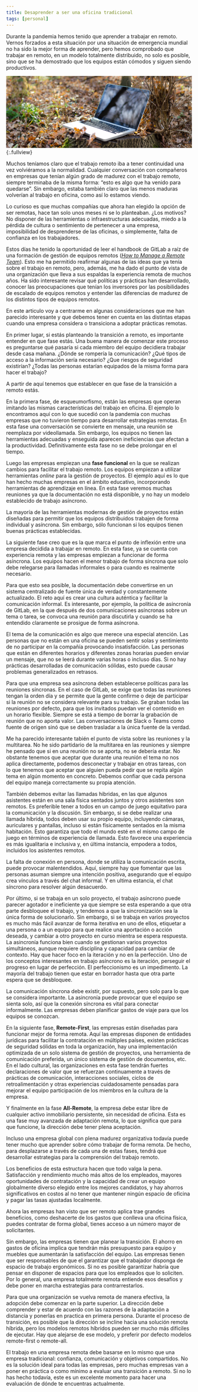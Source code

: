 ```yaml
---
title: Desaprender a ser una oficina tradicional
tags: [personal]
---
```

Durante la pandemia hemos tenido que aprender a trabajar en remoto. Vernos forzados a esta situación por una situación de emergencia mundial no ha sido la mejor forma de aprender, pero hemos comprobado que trabajar en remoto, en un modelo totalmente distribuido, no solo es posible, sino que se ha demostrado que los equipos están cómodos y siguen siendo productivos.

![seedlings](/img/work-from-home.jpg){:.fullview}

Muchos teníamos claro que el trabajo remoto iba a tener continuidad una vez volviéramos a la normalidad. Cualquier conversación con compañeros en empresas que tenían algún grado de madurez con el trabajo remoto, siempre terminaba de la misma forma: “esto es algo que ha venido para quedarse”. Sin embargo, estaba también claro que las menos maduras volverían al trabajo en oficina, como así lo estamos viendo.

Lo curioso es que muchas compañías que ahora han elegido la opción de ser remotas, hace tan solo unos meses ni se lo planteaban. ¿Los motivos? No disponer de las herramientas o infraestructuras adecuadas, miedo a la pérdida de cultura o sentimiento de pertenecer a una empresa, imposibilidad de desprenderse de las oficinas, o simplemente, falta de confianza en los trabajadores. 

Estos días he tenido la oportunidad de leer el handbook de GitLab a raíz de una formación de gestión de equipos remotos ([_How to Manage a Remote Team_](https://www.coursera.org/learn/remote-team-management/home/welcome)). Esto me ha permitido reafirmar algunas de las ideas que ya tenía sobre el trabajo en remoto, pero, además, me ha dado el punto de vista de una organización que lleva a sus espaldas la experiencia remota de muchos años. Ha sido interesante revisar qué políticas y prácticas han desarrollado, conocer las preocupaciones que tenían los inversores por las posibilidades de escalado de equipos remotos y entender las diferencias de madurez de los distintos tipos de equipos remotos.

En este articulo voy a centrarme en algunas consideraciones que me han parecido interesante y que debemos tener en cuenta en las distintas etapas cuando una empresa considera o transiciona a adoptar prácticas remotas. 

En primer lugar, si estás planteando la transición a remoto, es importante entender en que fase estás. Una buena manera de comenzar este proceso es preguntarse qué pasaría si cada miembro del equipo decidiera trabajar desde casa mañana. ¿Dónde se rompería la comunicación? ¿Qué tipos de acceso a la información sería necesario? ¿Que riesgos de seguridad existirían? ¿Todas las personas estarían equipados de la misma forma para hacer el trabajo? 

A partir de aquí tenemos que establecer en que fase de la transición a remoto estás.

En la primera fase, de esqueumorfismo, están las empresas que operan imitando las mismas características del trabajo en oficina. El ejemplo lo encontramos aquí con lo que sucedió con la pandemia con muchas empresas que no tuvieron tiempo para desarrollar estrategias remotas. En esta fase una conversación se convierte en mensaje, una reunión se reemplaza por videollamada. Sin embargo, los equipos no tienen las herramientas adecuadas y enseguida aparecen ineficiencias que afectan a la productividad. Definitivamente esta fase no se debe prolongar en el tiempo.

Luego las empresas empiezan una **fase funcional** en la que se realizan cambios para facilitar el trabajo remoto. Los equipos empiezan a utilizar herramientas _online_ para la gestión de proyectos. El ejemplo aquí es lo que han hecho muchas empresas en el ámbito educativo, incorporando herramientas de aprendizaje en línea. En esta fase veremos muchas reuniones ya que la documentación no está disponible, y no hay un modelo establecido de trabajo asíncrono.

La mayoría de las herramientas modernas de gestión de proyectos están diseñadas para permitir que los equipos distribuidos trabajen de forma individual y asíncrona. Sin embargo, sólo funcionan si los equipos tienen buenas prácticas establecidas.

La siguiente fase creo que es la que marca el punto de inflexión entre una empresa decidida a trabajar en remoto. En esta fase, ya se cuenta con experiencia remota y las empresas empiezan a funcionar de forma asíncrona. Los equipos hacen el menor trabajo de forma síncrona que solo debe relegarse para llamadas informales o para cuando es realmente necesario. 

Para que esto sea posible, la documentación debe convertirse en un sistema centralizado de fuente única de verdad y constantemente actualizado. El reto aquí es crear una cultura auténtica y facilitar la comunicación informal. Es interesante, por ejemplo, la política de asíncronía de GitLab, en la que después de dos comunicaciones asíncronas sobre un tema o tarea, se convoca una reunión para discutirla y cuando se ha entendido claramente se prosigue de forma asíncrona. 

El tema de la comunicación es algo que merece una especial atención. Las personas que no están en una oficina se pueden sentir solas y sentimiento de no participar en la compañía provocando insatisfacción. Las personas que están en diferentes horarios y diferentes zonas horarias pueden enviar un mensaje, que no se leerá durante varias horas o incluso días. Si no hay prácticas desarrolladas de comunicación sólidas, esto puede causar problemas generalizados en retrasos.

Para que una empresa sea asíncrona deben establecerse políticas para las reuniones síncronas. En el caso de GitLab, se exige que todas las reuniones tengan la orden día y se permite que la gente confirme o deje de participar si la reunión no se considera relevante para su trabajo. Se graban todas las reuniones por defecto, para que los invitados puedan ver el contenido en un horario flexible. Siempre se está a tiempo de borrar la grabación de reunión que no aporta valor. Las conversaciones de Slack o Teams como fuente de origen sinó que se deben trasladar a la única fuente de la verdad.

Me ha parecido interesante tabién el punto de vista sobre las reuniones y la multitarea. No he sido partidario de la multitarea en las reuniones y siempre he pensado que si en una reunión no se aporta, no se debería estar. No obstante tenemos que aceptar que durante una reunión el tema no nos aplica directamente, podemos desconectar y trabajar en otras tareas, con lo que tenemos que aceptar que alguien pueda pedir que se repita algún tema en algún momento en concreto. Debemos confiar que cada persona del equipo maneja correctamente su propia atención.

También debemos evitar las llamadas hibridas, en las que algunos asistentes están en una sala física sentados juntos y otros asistentes son remotos. Es preferible tener a todos en un campo de juego equitativo para la comunicación y la discusión. Sin embargo, si se debe realizar una llamada híbrida, todos deben usar su propio equipo, incluyendo cámaras, auriculares y pantallas, incluso si están físicamente sentados en la misma habitación. Esto garantiza que todo el mundo esté en el mismo campo de juego en términos de experiencia de llamada. Esto favorece una  experiencia es más igualitaria e inclusiva y, en última instancia, empodera a todos, incluidos los asistentes remotos.

La falta de conexión en persona, donde se utiliza la comunicación escrita, puede provocar malentendidos. Aquí, siempre hay que fomentar que las personas asuman siempre una intención positiva, asegurando que el equipo crea vínculos a través del chat informal. Y en ultima estancia, el chat síncrono para resolver algún desacuerdo.

Por último, si se trabaja en un solo proyecto, el trabajo asíncrono puede parecer agotador e ineficiente ya que siempre se esta esperando a que otra parte desbloquee el trabajo, y tendemos a que la sincronización sea la única forma de solucionarlo. Sin embargo, si se trabaja en varios proyectos es mucho más fácil avanzar de forma iterativa en uno de ellos, etiquetar a una persona o a un equipo para que realice una aportación o acción deseada, y cambiar a otro proyecto en curso mientra se espera respuesta. La asincronía funciona bien cuando se gestionan varios proyectos simultáneos, aunque requiere disciplina y capacidad para cambiar de contexto. Hay que hacer foco en la iteración y no en la perfección. Uno de los conceptos interesantes en trabajo asíncrono es la iteración, perseguir el progreso en lugar de perfección. El perfeccionismo es un impedimento. La mayoría del trabajo tienen que estar en borrador hasta que otra parte espera que se desbloquee.

La comunicación síncrona debe existir, por supuesto, pero solo para lo que se considera importante. La asincronía puede provocar que el equipo se sienta solo, así que la conexión síncrona es vital para conectar informalmente. Las empresas deben planificar gastos de viaje para que los equipos se conozcan. 

En la siguiente fase, **Remote-First**, las empresas están diseñadas para funcionar mejor de forma remota. Aquí las empresas disponen de entidades jurídicas para facilitar la contratación en múltiples países, existen prácticas de seguridad sólidas en toda la organización, hay una implementación optimizada de un solo sistema de gestión de proyectos, una herramienta de comunicación preferida, un único sistema de gestión de documentos, etc. En el lado cultural, las organizaciones en esta fase tendrán fuertes declaraciones de valor que se refuerzan continuamente a través de prácticas de comunicación, interacciones sociales, ciclos de retroalimentación y otras experiencias cuidadosamente pensadas para mejorar el equipo participación de los miembros en la cultura de la empresa.

Y finalmente en la fase **All-Remote**, la empresa debe estar libre de cualquier activo inmobiliario persistente, sin necesidad de oficina. Esta es una fase muy avanzada de adaptación remota, lo que significa que para que funcione, la dirección debe tener plena aceptación. 

Incluso una empresa global con plena madurez organizativa todavía puede tener mucho que aprender sobre cómo trabajar de forma remota. De hecho, para desplazarse a través de cada una de estas fases, tendrá que desarrollar estrategias para la comprensión del trabajo remoto. 

Los beneficios de esta estructura hacen que todo valga la pena. Satisfacción y rendimiento mucho más altos de los empleados, mayores oportunidades de contratación y la capacidad de crear un equipo globalmente diverso elegido entre los mejores candidatos, y hay ahorros significativos en costos al no tener que mantener ningún espacio de oficina y pagar las tasas ajustadas localmente.

Ahora las empresas han visto que ser remoto aplica trae grandes beneficios, como deshacerte de los gastos que conlleva una oficina física, puedes contratar de forma global, tienes acceso a un número mayor de solicitantes. 

Sin embargo, las empresas tienen que planear la transición. El ahorro en gastos de oficina implica que tendrán más presupuesto para equipo y muebles que aumentarán la satisfacción del equipo. Las empresas tienen que ser responsables de que el garantizar que el trabajador disponga de espacio de trabajo ergonómicos. Si no es posible garantizar habría que pensar en disponer de espacios para que los empleados que lo soliciten. Por lo general, una empresa totalmente remota entiende esos desafíos y debe poner en marcha estrategias para contrarrestarlos. 

Para que una organización se vuelva remota de manera efectiva, la adopción debe comenzar en la parte superior. La dirección debe comprender y estar de acuerdo con las razones de la adaptación a distancia y ponerlas en practica en primera persona. Durante el proceso de transición, es posible que la dirección se incline hacia una solución remota híbrida, pero los modelos remotos híbridos pueden ser mucho más difíciles de ejecutar. Hay que alejarse de ese modelo, y preferir por defecto modelos remote-first o remote-all. 

El trabajo en una empresa remota debe basarse en lo mismo que una empresa tradicional: confianza, comunicación y objetivos compartidos. No es la solución ideal para todas las empresas, pero muchas empresas van a poner en práctica o como mínimo a evaluar una transición a remoto. Si no lo has hecho todavía, este es un excelente momento para hacer una evaluación de dónde te encuentras actualmente.